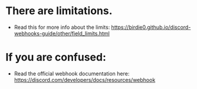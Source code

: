 # There are limitations.
- Read this for more info about the limits: https://birdie0.github.io/discord-webhooks-guide/other/field_limits.html
# If you are confused:
- Read the official webhook documentation here: https://discord.com/developers/docs/resources/webhook
